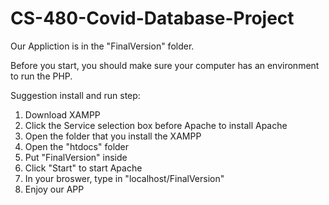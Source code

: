 # CS-480-Covid-Database-Project

Our Appliction is in the "FinalVersion" folder.

Before you start, you should make sure your computer has an environment to run the PHP.

Suggestion install and run step:

1. Download XAMPP
2. Click the Service selection box before Apache to install Apache
3. Open the folder that you install the XAMPP
4. Open the "htdocs" folder
5. Put "FinalVersion" inside
6. Click "Start" to start Apache
7. In your broswer, type in "localhost/FinalVersion"
8. Enjoy our APP
